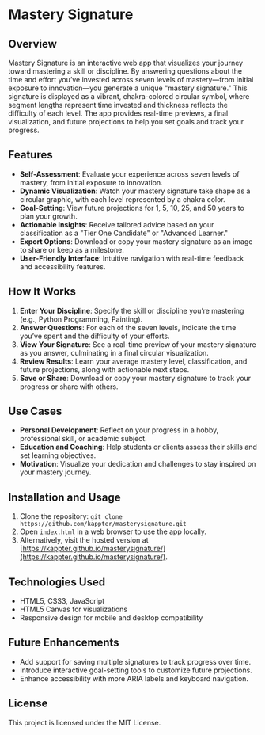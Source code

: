 # Mastery Signature

## Overview

Mastery Signature is an interactive web app that visualizes your journey toward mastering a skill or discipline. By answering questions about the time and effort you’ve invested across seven levels of mastery—from initial exposure to innovation—you generate a unique "mastery signature." This signature is displayed as a vibrant, chakra-colored circular symbol, where segment lengths represent time invested and thickness reflects the difficulty of each level. The app provides real-time previews, a final visualization, and future projections to help you set goals and track your progress.

## Features

- **Self-Assessment**: Evaluate your experience across seven levels of mastery, from initial exposure to innovation.
- **Dynamic Visualization**: Watch your mastery signature take shape as a circular graphic, with each level represented by a chakra color.
- **Goal-Setting**: View future projections for 1, 5, 10, 25, and 50 years to plan your growth.
- **Actionable Insights**: Receive tailored advice based on your classification as a "Tier One Candidate" or "Advanced Learner."
- **Export Options**: Download or copy your mastery signature as an image to share or keep as a milestone.
- **User-Friendly Interface**: Intuitive navigation with real-time feedback and accessibility features.

## How It Works

1. **Enter Your Discipline**: Specify the skill or discipline you’re mastering (e.g., Python Programming, Painting).
2. **Answer Questions**: For each of the seven levels, indicate the time you’ve spent and the difficulty of your efforts.
3. **View Your Signature**: See a real-time preview of your mastery signature as you answer, culminating in a final circular visualization.
4. **Review Results**: Learn your average mastery level, classification, and future projections, along with actionable next steps.
5. **Save or Share**: Download or copy your mastery signature to track your progress or share with others.

## Use Cases

- **Personal Development**: Reflect on your progress in a hobby, professional skill, or academic subject.
- **Education and Coaching**: Help students or clients assess their skills and set learning objectives.
- **Motivation**: Visualize your dedication and challenges to stay inspired on your mastery journey.

## Installation and Usage

1. Clone the repository: `git clone https://github.com/kappter/masterysignature.git`
2. Open `index.html` in a web browser to use the app locally.
3. Alternatively, visit the hosted version at [https://kappter.github.io/masterysignature/](https://kappter.github.io/masterysignature/).

## Technologies Used

- HTML5, CSS3, JavaScript
- HTML5 Canvas for visualizations
- Responsive design for mobile and desktop compatibility

## Future Enhancements

- Add support for saving multiple signatures to track progress over time.
- Introduce interactive goal-setting tools to customize future projections.
- Enhance accessibility with more ARIA labels and keyboard navigation.

## License

This project is licensed under the MIT License.